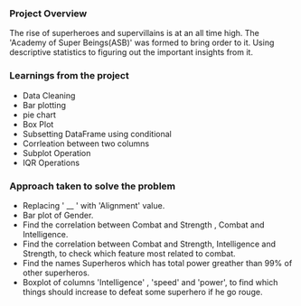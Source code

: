 ### Project Overview

 The rise of superheroes and supervillains is at an all time high. The 'Academy of Super Beings(ASB)' was formed to bring order to it. Using descriptive statistics to figuring out the important insights from it.


### Learnings from the project

 * Data Cleaning
* Bar plotting
* pie chart
* Box Plot
* Subsetting DataFrame using conditional
* Corrleation between two columns
* Subplot Operation
* IQR Operations



### Approach taken to solve the problem

 *  Replacing  ' __ ' with 'Alignment' value.
*  Bar plot of Gender.
*  Find the correlation between Combat and Strength , Combat and Intelligence.
* Find the correlation between Combat and Strength, Intelligence and Strength, to check which feature most related to combat.
*  Find the names Superheros which has total power greather than 99% of other superheros.
*  Boxplot of columns 'Intelligence' , 'speed'  and 'power',  to find which things should increase to defeat some superhero if he go rouge. 



